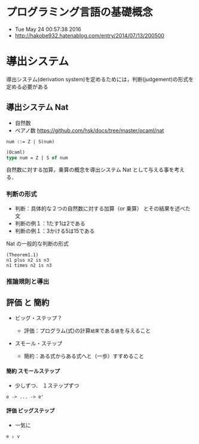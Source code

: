 # プログラミング言語の基礎概念
* Tue May 24 00:57:38 2016
* http://hakobe932.hatenablog.com/entry/2014/07/13/200500

# 導出システム

導出システム(derivation system)を定めるためには，判断(judgement)の形式を定める必要がある

## 導出システム Nat

* 自然数
* ペアノ数
https://github.com/hsk/docs/tree/master/ocaml/nat

```
num ::= Z | S(num)
```


``` ocaml
(Ocaml)
type num = Z | S of num
```

自然数に対する加算，乗算の概念を導出システム Nat として与える事を考える．

### 判断の形式
* 判断：具体的な２つの自然数に対する加算（or 乗算） とその結果を述べた文
* 判断の例１：1たす1は2である
* 判断の例１：3かける5は15である

Nat の一般的な判断の形式
```
(Theorem1.1)
n1 plus n2 is n3
n1 times n2 is n3
```
### 推論規則と導出


## 評価 と 簡約

* ビッグ・ステップ？
  * 評価：プログラム(式)の計算`結果`である`値`を与えること

* スモール・ステップ
  * 簡約：ある式からある式へと（一歩）すすめること


#### 簡約 スモールステップ
* 少しずつ．
１ステップずつ

```
e -> ... -> e'
```

#### 評価 ビッグステップ
* 一気に

```
e ⇓ v
```
